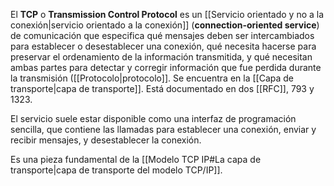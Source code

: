 El **TCP** o **Transmission Control Protocol** es un [[Servicio orientado y no a la conexión|servicio orientado a la conexión]] (**connection-oriented service**) de comunicación que especifica qué mensajes deben ser intercambiados para establecer o desestablecer una conexión, qué necesita hacerse para preservar el ordenamiento de la información transmitida, y qué necesitan ambas partes para detectar y corregir información que fue perdida durante la transmisión ([[Protocolo|protocolo]]. Se encuentra en la [[Capa de transporte|capa de transporte]]. Está documentado en dos [[RFC]], 793 y 1323.

El servicio suele estar disponible como una interfaz de programación sencilla, que contiene las llamadas para establecer una conexión, enviar y recibir mensajes, y desestablecer la conexión.

Es una pieza fundamental de la [[Modelo TCP IP#La capa de transporte|capa de transporte del modelo TCP/IP]].